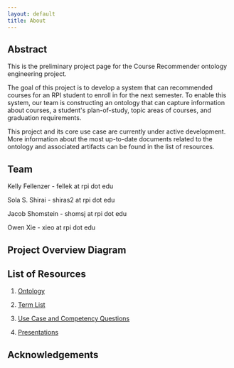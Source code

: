 ```yaml
---
layout: default
title: About
---
```


## Abstract

This is the preliminary project page for the Course Recommender ontology engineering project.

The goal of this project is to develop a system that can recommended courses for an RPI student to enroll in for the next semester. To enable this system, our team is constructing an ontology that can capture information about courses, a student's plan-of-study, topic areas of courses, and graduation requirements.

This project and its core use case are currently under active development. More information about the most up-to-date documents related to the ontology and associated artifacts can be found in the list of resources.

## Team

Kelly Fellenzer - fellek at rpi dot edu

Sola S. Shirai - shiras2 at rpi dot edu

Jacob Shomstein - shomsj at rpi dot edu

Owen Xie  - xieo at rpi dot edu

## Project Overview Diagram

## List of Resources

1. [Ontology](ontology.md)

2. [Term List](termlist.md)

3. [Use Case and Competency Questions](usecase.md)

4. [Presentations](presentations.md)

## Acknowledgements
